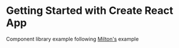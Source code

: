 # Getting Started with Create React App

Component library example following [Milton's](https://medium.com/@miltonboosj) example
